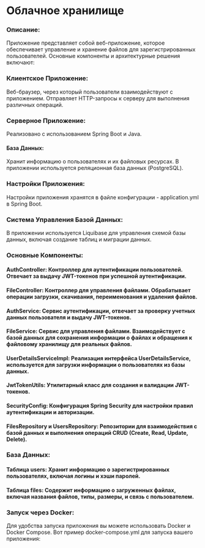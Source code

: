 # Облачное хранилище
### Описание:
Приложение представляет собой веб-приложение, которое обеспечивает управление и хранение файлов для зарегистрированных пользователей. Основные компоненты и архитектурные решения включают:

### Клиентское Приложение:

Веб-браузер, через который пользователи взаимодействуют с приложением.
Отправляет HTTP-запросы к серверу для выполнения различных операций.

### Серверное Приложение:

Реализовано с использованием Spring Boot и Java.
#### База Данных:

Хранит информацию о пользователях и их файловых ресурсах.
В приложении используется реляционная база данных (PostgreSQL).
### Настройки Приложения:

Настройки приложения хранятся в файле конфигурации - application.yml в Spring Boot.

### Система Управления Базой Данных:

В приложении используется Liquibase для управления схемой базы данных, включая создание таблиц и миграции данных.
### Основные Компоненты:
#### AuthController: Контроллер для аутентификации пользователей. Отвечает за выдачу JWT-токенов при успешной аутентификации.

#### FileController: Контроллер для управления файлами. Обрабатывает операции загрузки, скачивания, переименования и удаления файлов.

#### AuthService: Сервис аутентификации, отвечает за проверку учетных данных пользователя и выдачу JWT-токенов.

#### FileService: Сервис для управления файлами. Взаимодействует с базой данных для сохранения информации о файлах и обращения к файловому хранилищу для реальных файлов.

#### UserDetailsServiceImpl: Реализация интерфейса UserDetailsService, используется для загрузки информации о пользователях из базы данных.

#### JwtTokenUtils: Утилитарный класс для создания и валидации JWT-токенов.

#### SecurityConfig: Конфигурация Spring Security для настройки правил аутентификации и авторизации.

#### FilesRepository и UsersRepository: Репозитории для взаимодействия с базой данных и выполнения операций CRUD (Create, Read, Update, Delete).

### База Данных:
#### Таблица users: Хранит информацию о зарегистрированных пользователях, включая логины и хэши паролей.

#### Таблица files: Содержит информацию о загруженных файлах, включая названия файлов, типы, размеры, и связь с пользователем.

### Запуск через Docker:
Для удобства запуска приложения вы можете использовать Docker и Docker Compose. Вот пример docker-compose.yml для запуска вашего приложения: